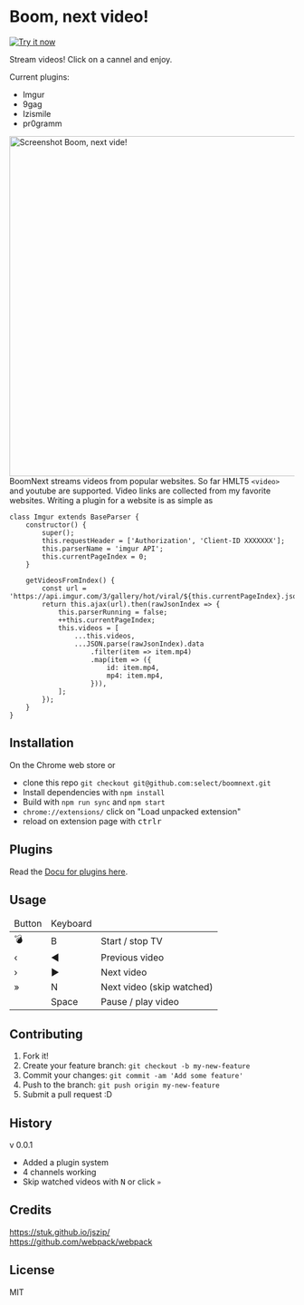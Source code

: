 # Boom, next video!

<a href="https://chrome.google.com/webstore/detail/boom-next-video/ipgdkkkobholfegfnnapdkiddfijnogn">
<img alt="Try it now" src="https://camo.githubusercontent.com/334b4f665751356b1f4afb758f8ddde55b9c71b8/68747470733a2f2f7261772e6769746875622e636f6d2f476f6f676c654368726f6d652f6368726f6d652d6170702d73616d706c65732f6d61737465722f74727969746e6f77627574746f6e5f736d616c6c2e706e67" title="Click here to install this app from the Chrome Web Store" data-canonical-src="https://raw.github.com/GoogleChrome/chrome-app-samples/master/tryitnowbutton_small.png" style="max-width:100%;">
</a>


Stream videos! Click on a cannel and enjoy.

Current plugins:
- Imgur
- 9gag
- Izismile
- pr0gramm

<img src="https://raw.githubusercontent.com/select/boomnext/1bcb55caaa63b86addac641471adeab44e53bac0/src/img/screenshots/Screenshot%20Boom%20next%20video.png" alt="Screenshot Boom, next vide!" style="float: right;" width="600px">

BoomNext streams videos from popular websites. So far HMLT5 `<video>` and youtube are supported. Video links are collected from my favorite websites. Writing a plugin for a website is as simple as

```
class Imgur extends BaseParser {
	constructor() {
		super();
		this.requestHeader = ['Authorization', 'Client-ID XXXXXXX'];
		this.parserName = 'imgur API';
		this.currentPageIndex = 0;
	}

	getVideosFromIndex() {
		const url = 'https://api.imgur.com/3/gallery/hot/viral/${this.currentPageIndex}.json';
		return this.ajax(url).then(rawJsonIndex => {
			this.parserRunning = false;
			++this.currentPageIndex;
			this.videos = [
				...this.videos,
				...JSON.parse(rawJsonIndex).data
					.filter(item => item.mp4)
					.map(item => ({
						id: item.mp4,
						mp4: item.mp4,
					})),
			];
		});
	}
}
``` 


## Installation

On the Chrome web store or 
- clone this repo `git checkout git@github.com:select/boomnext.git`
- Install dependencies with `npm install` 
- Build with `npm run sync` and `npm start`
- `chrome://extensions/` click on "Load unpacked extension"
- reload on extension page with <kbd>ctrl</kbd><kbd>r</kbd>

## Plugins

Read the [Docu for plugins here](https://github.com/select/boomnext/tree/master/src/plugins/imgur).

## Usage

<table>
	<thead>
		<tr>
			<td>
				Button
			</td>
			<td>
				Keyboard
			</td>
			<td></td>
		</tr>
	</thead>
	<tbody>
		<tr>
			<td><div class="boom">💣</div></td>
			<td>B</td>
			<td>Start / stop TV</td>
		</tr>
		<tr>
			<td class="larger">‹</td>
			<td>◀</td>
			<td>Previous video</td>
		</tr>
		<tr>
			<td class="larger">›</td>
			<td>▶</td>
			<td>Next video</td>
		</tr>
		<tr>
			<td class="larger">»</td>
			<td>N</td>
			<td>Next video (skip watched)</td>
		</tr>
		<tr>
			<td></td>
			<td>Space</td>
			<td>Pause / play video</td>
		</tr>
	</tbody>
</table>
</div>

## Contributing

1. Fork it!
2. Create your feature branch: `git checkout -b my-new-feature`
3. Commit your changes: `git commit -am 'Add some feature'`
4. Push to the branch: `git push origin my-new-feature`
5. Submit a pull request :D

## History

v 0.0.1
- Added a plugin system
- 4 channels working
- Skip watched videos with <kbd>N</kbd> or click `»`


## Credits

https://stuk.github.io/jszip/ <br>
https://github.com/webpack/webpack


## License

MIT


